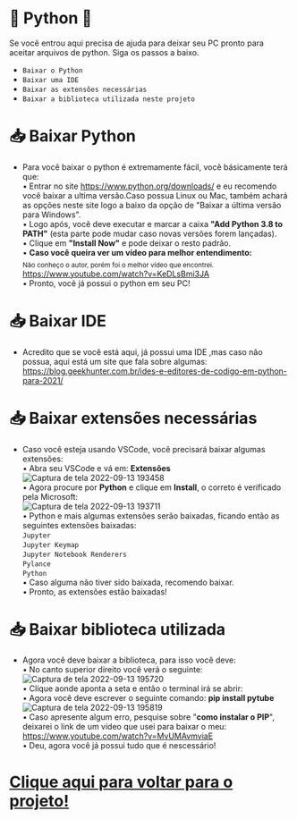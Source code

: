 # 🐍 Python 🐍

Se você entrou aqui precisa de ajuda para deixar seu PC pronto para aceitar arquivos de python. Siga os passos a baixo.

- `Baixar o Python`
- `Baixar uma IDE`
- `Baixar as extensões necessárias` 
- `Baixar a biblioteca utilizada neste projeto`

# 📥 Baixar Python 

- Para você baixar o python é extremamente fácil, você básicamente terá que:<br>
• Entrar no site https://www.python.org/downloads/ e eu recomendo você baixar a ultima versão.Caso possua Linux ou Mac, também achará as opções neste site logo a baixo da opção de "Baixar a última versão para Windows".<br>
• Logo após, você deve executar e marcar a caixa **"Add Python 3.8 to PATH"** (esta parte pode mudar caso novas versões forem lançadas).<br>
• Clique em **"Install Now"** e pode deixar o resto padrão.<br>
• **Caso você queira ver um vídeo para melhor entendimento:** <br>
<sub>Não conheço o autor, porém foi o melhor vídeo que encontrei.</sub><br>
https://www.youtube.com/watch?v=KeDLsBmi3JA<br>
• Pronto, você já possui o python em seu PC!

# 📥 Baixar IDE

- Acredito que se você está aqui, já possui uma IDE ,mas caso não possua, aqui está um site que fala sobre algumas:<br>
https://blog.geekhunter.com.br/ides-e-editores-de-codigo-em-python-para-2021/

# 📥 Baixar extensões necessárias

- Caso você esteja usando VSCode, você precisará baixar algumas extensões:<br>
• Abra seu VSCode e vá em: **Extensões**<br>
![Captura de tela 2022-09-13 193458](https://user-images.githubusercontent.com/89606226/190021263-a2909075-6e7b-4dc0-9c3c-78c37bc88b92.png)<br>
• Agora procure por **Python** e clique em **Install**, o correto é verificado pela Microsoft:<br>
![Captura de tela 2022-09-13 193711](https://user-images.githubusercontent.com/89606226/190021522-85d25f46-0102-4ac5-b220-bfe50ff9521a.png)<br>
• Python e mais algumas extensões serão baixadas, ficando então as seguintes extensões baixadas:<br>
`Jupyter`<br>`Jupyter Keymap`<br>`Jupyter Notebook Renderers`<br>`Pylance`<br>`Python`<br>
• Caso alguma não tiver sido baixada, recomendo baixar.<br>
• Pronto, as extensões estão baixadas!<br>

# 📥 Baixar biblioteca utilizada 

- Agora você deve baixar a biblioteca, para isso você deve:<br>
• No canto superior direito você verá o seguinte:<br>
![Captura de tela 2022-09-13 195720](https://user-images.githubusercontent.com/89606226/190023893-d7324a58-1575-4ad3-b5eb-3680c4743c79.png)<br>
• Clique aonde aponta a seta e então o terminal irá se abrir:<br>
• Agora você deve escrever o seguinte comando: **pip install pytube**<br>
![Captura de tela 2022-09-13 195819](https://user-images.githubusercontent.com/89606226/190023972-cb407c5e-7759-4ca8-b97c-b48124eb8ee1.png)<br>
• Caso apresente algum erro, pesquise sobre "**como instalar o PIP**", deixarei o link de um vídeo que usei para baixar o meu:<br>
https://www.youtube.com/watch?v=MvUMAvmviaE<br>
• Deu, agora você já possui tudo que é nescessário!

# <a href='https://github.com/dudrt/Video_Donwloader' target='_blank'> Clique aqui para voltar para o projeto! </a>
